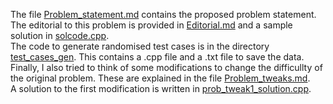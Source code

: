 The file [Problem_statement.md](https://github.com/arnav4567/pclub_task_cp/blob/master/Problem_statement.md) contains the proposed problem statement. The editorial to this problem is provided in [Editorial.md](https://github.com/arnav4567/pclub_task_cp/blob/master/Editorial.md) and a sample solution in [solcode.cpp](https://github.com/arnav4567/pclub_task_cp/blob/master/solcode.cpp).\
The code to generate randomised test cases is in the directory [test_cases_gen](https://github.com/arnav4567/pclub_task_cp/tree/master/test_cases_gen). This contains a .cpp file and a .txt file to save the data.\
Finally, I also tried to think of some modifications to change the difficullty of the original problem. These are explained in the file [Problem_tweaks.md](https://github.com/arnav4567/pclub_task_cp/blob/master/Problem_tweaks/Problem_tweaks.md).\
A solution to the first modification is written in [prob_tweak1_solution.cpp](https://github.com/arnav4567/pclub_task_cp/blob/master/Problem_tweaks/prob_tweak1_solution.cpp).
